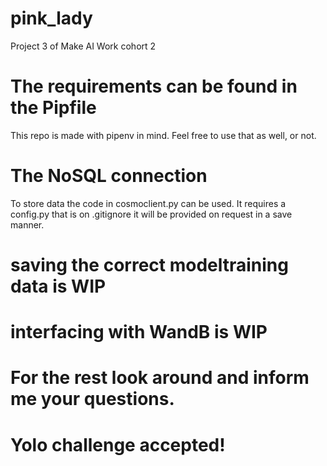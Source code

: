 # pink_lady
Project 3 of Make AI Work cohort 2

# The requirements can be found in the Pipfile
This repo is made with pipenv in mind. Feel free to use that as well, or not. 

# The NoSQL connection
To store data the code in cosmoclient.py can be used. It requires a config.py that is on .gitignore it will be provided on request in a save manner. 

# saving the correct modeltraining data is WIP 

# interfacing with WandB is WIP

# For the rest look around and inform me your questions. 

# Yolo challenge accepted!